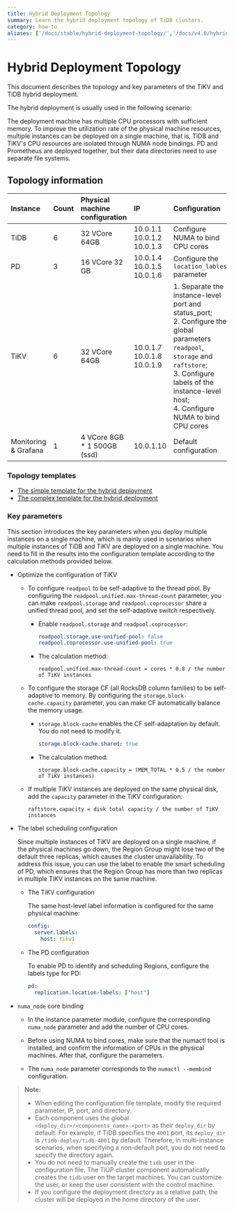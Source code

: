 ```yaml
---
title: Hybrid Deployment Topology
summary: Learn the hybrid deployment topology of TiDB clusters.
category: how-to
aliases: ['/docs/stable/hybrid-deployment-topology/','/docs/v4.0/hybrid-deployment-topology/']
---
```


# Hybrid Deployment Topology

This document describes the topology and key parameters of the TiKV and TiDB hybrid deployment.

The hybrid deployment is usually used in the following scenario:

The deployment machine has multiple CPU processors with sufficient memory. To improve the utilization rate of the physical machine resources, multiple instances can be deployed on a single machine, that is, TiDB and TiKV's CPU resources are isolated through NUMA node bindings. PD and Prometheus are deployed together, but their data directories need to use separate file systems.

## Topology information

| Instance | Count | Physical machine configuration | IP | Configuration |
| :-- | :-- | :-- | :-- | :-- |
| TiDB | 6 | 32 VCore 64GB | 10.0.1.1<br/> 10.0.1.2<br/> 10.0.1.3 | Configure NUMA to bind CPU cores |
| PD | 3 | 16 VCore 32 GB | 10.0.1.4<br/> 10.0.1.5<br/> 10.0.1.6 | Configure the `location_lables` parameter |
| TiKV | 6 | 32 VCore 64GB | 10.0.1.7<br/> 10.0.1.8<br/> 10.0.1.9 | 1. Separate the instance-level port and status_port; <br/> 2. Configure the global parameters `readpool`, `storage` and `raftstore`; <br/> 3. Configure labels of the instance-level host; <br/> 4. Configure NUMA to bind CPU cores |
| Monitoring & Grafana | 1 | 4 VCore 8GB * 1 500GB (ssd)  | 10.0.1.10 | Default configuration |

### Topology templates

- [The simple template for the hybrid deployment](https://github.com/pingcap/docs/blob/release-4.0/config-templates/simple-multi-instance.yaml)
- [The complex template for the hybrid deployment](https://github.com/pingcap/docs/blob/release-4.0/config-templates/complex-multi-instance.yaml)

### Key parameters

This section introduces the key parameters when you deploy multiple instances on a single machine, which is mainly used in scenarios when multiple instances of TiDB and TiKV are deployed on a single machine. You need to fill in the results into the configuration template according to the calculation methods provided below.

- Optimize the configuration of TiKV

    - To configure `readpool` to be self-adaptive to the thread pool. By configuring the `readpool.unified.max-thread-count` parameter, you can make `readpool.storage` and `readpool.coprocessor` share a unified thread pool, and set the self-adaptive switch respectively.

        - Enable `readpool.storage` and `readpool.coprocessor`:

            ```yaml
            readpool.storage.use-unified-pool: false
            readpool.coprocessor.use-unified-pool: true
            ```

        - The calculation method:

            ```
            readpool.unified.max-thread-count = cores * 0.8 / the number of TiKV instances
            ```
        
    - To configure the storage CF (all RocksDB column families) to be self-adaptive to memory. By configuring the `storage.block-cache.capacity` parameter, you can make CF automatically balance the memory usage.

        - `storage.block-cache` enables the CF self-adaptation by default. You do not need to modify it.

            ```yaml
            storage.block-cache.shared: true
            ```
        
        - The calculation method:

            ```
            storage.block-cache.capacity = (MEM_TOTAL * 0.5 / the number of TiKV instances)
            ```

    - If multiple TiKV instances are deployed on the same physical disk, add the `capacity` parameter in the TiKV configuration:

        ```
        raftstore.capacity = disk total capacity / the number of TiKV instances
        ```

- The label scheduling configuration

    Since multiple instances of TiKV are deployed on a single machine, if the physical machines go down, the Region Group might lose two of the default three replicas, which causes the cluster unavailability. To address this issue, you can use the label to enable the smart scheduling of PD, which ensures that the Region Group has more than two replicas in multiple TiKV instances on the same machine.

    - The TiKV configuration

        The same host-level label information is configured for the same physical machine:

        ```yml
        config:
          server.labels:
            host: tikv1
        ```

    - The PD configuration

        To enable PD to identify and scheduling Regions, configure the labels type for PD:

        ```yml
        pd:
          replication.location-labels: ["host"]
        ```

- `numa_node` core binding

    - In the instance parameter module, configure the corresponding `numa_node` parameter and add the number of CPU cores.
    
    - Before using NUMA to bind cores, make sure that the numactl tool is installed, and confirm the information of CPUs in the physical machines. After that, configure the parameters.

    - The `numa_node` parameter corresponds to the `numactl --membind` configuration.

> **Note:**
>
> - When editing the configuration file template, modify the required parameter, IP, port, and directory.
> - Each component uses the global `<deploy_dir>/<components_name>-<port>` as their `deploy_dir` by default. For example, if TiDB specifies the `4001` port, its `deploy_dir` is `/tidb-deploy/tidb-4001` by default. Therefore, in multi-instance scenarios, when specifying a non-default port, you do not need to specify the directory again.
> - You do not need to manually create the `tidb` user in the configuration file. The TiUP cluster component automatically creates the `tidb` user on the target machines. You can customize the user, or keep the user consistent with the control machine.
> - If you configure the deployment directory as a relative path, the cluster will be deployed in the home directory of the user.
